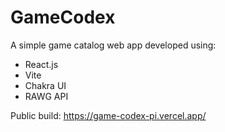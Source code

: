# GameCodex

A simple game catalog web app developed using:

- React.js
- Vite
- Chakra UI
- RAWG API

Public build:
https://game-codex-pi.vercel.app/
